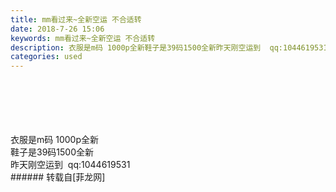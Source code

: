 ```yaml
---
title: mm看过来~全新空运 不合适转
date: 2018-7-26 15:06
keywords: mm看过来~全新空运 不合适转
description: 衣服是m码 1000p全新鞋子是39码1500全新昨天刚空运到  qq:1044619531
categories: used
---
```

<td class="t_f" id="postmessage_1555127">

<br/>
<img alt="" border="0" class="zoom" data-cf-modified-8b5e2a2c08372b8316079b83-="" file="http://www.flw.ph/data/appbyme/upload/image/201807/26/dUBzaYg8cqAj.jpg" id="aimg_d9zgr" lazyloadthumb="1" onclick="" onmouseover="" src="http://www.flw.ph/data/appbyme/upload/image/201807/26/dUBzaYg8cqAj.jpg"/><br/>
<br/>
<img alt="" border="0" class="zoom" data-cf-modified-8b5e2a2c08372b8316079b83-="" file="http://www.flw.ph/data/appbyme/upload/image/201807/26/JZsiSUMmdmfv.jpg" id="aimg_txeFY" lazyloadthumb="1" onclick="" onmouseover="" src="http://www.flw.ph/data/appbyme/upload/image/201807/26/JZsiSUMmdmfv.jpg"/><br/>
<br/>
<img alt="" border="0" class="zoom" data-cf-modified-8b5e2a2c08372b8316079b83-="" file="http://www.flw.ph/data/appbyme/upload/image/201807/26/ZAQpmIU8vzqf.jpg" id="aimg_E2x34" lazyloadthumb="1" onclick="" onmouseover="" src="http://www.flw.ph/data/appbyme/upload/image/201807/26/ZAQpmIU8vzqf.jpg"/><br/>
<br/>
<img alt="" border="0" class="zoom" data-cf-modified-8b5e2a2c08372b8316079b83-="" file="http://www.flw.ph/data/appbyme/upload/image/201807/26/Kccyc28bySeD.jpg" id="aimg_lI8Ea" lazyloadthumb="1" onclick="" onmouseover="" src="http://www.flw.ph/data/appbyme/upload/image/201807/26/Kccyc28bySeD.jpg"/><br/>
<br/>
<img alt="" border="0" class="zoom" data-cf-modified-8b5e2a2c08372b8316079b83-="" file="http://www.flw.ph/data/appbyme/upload/image/201807/26/bRfToPKwGm8h.jpg" id="aimg_gkvsy" lazyloadthumb="1" onclick="" onmouseover="" src="http://www.flw.ph/data/appbyme/upload/image/201807/26/bRfToPKwGm8h.jpg"/><br/>
衣服是m码 1000p全新<br/>
鞋子是39码1500全新<img alt="" border="0" class="zoom" data-cf-modified-8b5e2a2c08372b8316079b83-="" file="http://www.flw.ph//mobcent//app/data/phiz/default/00.png" id="aimg_iSz16" lazyloadthumb="1" onclick="" onmouseover="" src="http://www.flw.ph//mobcent//app/data/phiz/default/00.png"/><img alt="" border="0" class="zoom" data-cf-modified-8b5e2a2c08372b8316079b83-="" file="http://www.flw.ph//mobcent//app/data/phiz/default/00.png" id="aimg_m2XFS" lazyloadthumb="1" onclick="" onmouseover="" src="http://www.flw.ph//mobcent//app/data/phiz/default/00.png"/><br/>
昨天刚空运到  qq:1044619531<br/>
</td>
###### 转载自[菲龙网]